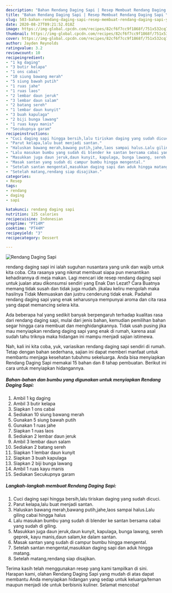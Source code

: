 ```yaml
---
description: "Bahan Rendang Daging Sapi | Resep Membuat Rendang Daging Sapi Yang Mudah Dan Praktis"
title: "Bahan Rendang Daging Sapi | Resep Membuat Rendang Daging Sapi Yang Mudah Dan Praktis"
slug: 503-bahan-rendang-daging-sapi-resep-membuat-rendang-daging-sapi-yang-mudah-dan-praktis
date: 2020-08-27T09:21:52.018Z
image: https://img-global.cpcdn.com/recipes/82cf6f7cc9f1868f/751x532cq70/rendang-daging-sapi-foto-resep-utama.jpg
thumbnail: https://img-global.cpcdn.com/recipes/82cf6f7cc9f1868f/751x532cq70/rendang-daging-sapi-foto-resep-utama.jpg
cover: https://img-global.cpcdn.com/recipes/82cf6f7cc9f1868f/751x532cq70/rendang-daging-sapi-foto-resep-utama.jpg
author: Jayden Reynolds
ratingvalue: 3.2
reviewcount: 10
recipeingredient:
- "1 kg daging"
- "3 butir kelapa"
- "1 ons cabai"
- "10 siung bawang merah"
- "5 siung bawah putih"
- "1 ruas jahe"
- "1 ruas laos"
- "2 lembar daun jeruk"
- "3 lembar daun salam"
- "2 batang sereh"
- "1 lembar daun kunyit"
- "3 buah kapulaga"
- "2 biji bunga lawang"
- "1 ruas kayu manis"
- "Secukupnya garam"
recipeinstructions:
- "Cuci daging sapi hingga bersih,lalu tiriskan daging yang sudah dicuci."
- "Parut kelapa,lalu buat menjadi santan."
- "Haluskan bawang merah,bawang putih,jahe,laos sampai halus.Lalu giling cabai hingga halus"
- "Lalu masukan bumbu yang sudah di blender ke santan bersama cabai yang sudah di giling."
- "Masukkan juga daun jeruk,daun kunyit, kapulaga, bunga lawang, sereh geprek, kayu manis,daun salam,ke dalam santan."
- "Masak santan yang sudah di campur bumbu hingga mengental."
- "Setelah santan mengental,masukkan daging sapi dan aduk hingga matang."
- "Setelah matang,rendang siap disajikan."
categories:
- Resep
tags:
- rendang
- daging
- sapi

katakunci: rendang daging sapi 
nutrition: 125 calories
recipecuisine: Indonesian
preptime: "PT14M"
cooktime: "PT44M"
recipeyield: "3"
recipecategory: Dessert

---
```



![Rendang Daging Sapi](https://img-global.cpcdn.com/recipes/82cf6f7cc9f1868f/751x532cq70/rendang-daging-sapi-foto-resep-utama.jpg)


rendang daging sapi ini ialah suguhan nusantara yang unik dan wajib untuk kita coba. Cita rasanya yang nikmat membuat siapa pun menantikan kehadirannya di meja makan.
Lagi mencari ide resep rendang daging sapi untuk jualan atau dikonsumsi sendiri yang Enak Dan Lezat? Cara Buatnya memang tidak susah dan tidak juga mudah. jikalau keliru mengolah maka hasilnya Tidak Memuaskan dan justru cenderung tidak enak. Padahal rendang daging sapi yang enak seharusnya mempunyai aroma dan cita rasa yang dapat memancing selera kita.



Ada beberapa hal yang sedikit banyak berpengaruh terhadap kualitas rasa dari rendang daging sapi, mulai dari jenis bahan, kemudian pemilihan bahan segar hingga cara membuat dan menghidangkannya. Tidak usah pusing jika mau menyiapkan rendang daging sapi yang enak di rumah, karena asal sudah tahu triknya maka hidangan ini mampu menjadi sajian istimewa.


Nah, kali ini kita coba, yuk, variasikan rendang daging sapi sendiri di rumah. Tetap dengan bahan sederhana, sajian ini dapat memberi manfaat untuk membantu menjaga kesehatan tubuhmu sekeluarga. Anda bisa menyiapkan Rendang Daging Sapi memakai 15 bahan dan 8 tahap pembuatan. Berikut ini cara untuk menyiapkan hidangannya.

<!--inarticleads1-->

##### Bahan-bahan dan bumbu yang digunakan untuk menyiapkan Rendang Daging Sapi:

1. Ambil 1 kg daging
1. Ambil 3 butir kelapa
1. Siapkan 1 ons cabai
1. Sediakan 10 siung bawang merah
1. Gunakan 5 siung bawah putih
1. Gunakan 1 ruas jahe
1. Siapkan 1 ruas laos
1. Sediakan 2 lembar daun jeruk
1. Ambil 3 lembar daun salam
1. Sediakan 2 batang sereh
1. Siapkan 1 lembar daun kunyit
1. Siapkan 3 buah kapulaga
1. Siapkan 2 biji bunga lawang
1. Ambil 1 ruas kayu manis
1. Sediakan Secukupnya garam




<!--inarticleads2-->

##### Langkah-langkah membuat Rendang Daging Sapi:

1. Cuci daging sapi hingga bersih,lalu tiriskan daging yang sudah dicuci.
1. Parut kelapa,lalu buat menjadi santan.
1. Haluskan bawang merah,bawang putih,jahe,laos sampai halus.Lalu giling cabai hingga halus
1. Lalu masukan bumbu yang sudah di blender ke santan bersama cabai yang sudah di giling.
1. Masukkan juga daun jeruk,daun kunyit, kapulaga, bunga lawang, sereh geprek, kayu manis,daun salam,ke dalam santan.
1. Masak santan yang sudah di campur bumbu hingga mengental.
1. Setelah santan mengental,masukkan daging sapi dan aduk hingga matang.
1. Setelah matang,rendang siap disajikan.




Terima kasih telah menggunakan resep yang kami tampilkan di sini. Harapan kami, olahan Rendang Daging Sapi yang mudah di atas dapat membantu Anda menyiapkan hidangan yang sedap untuk keluarga/teman maupun menjadi ide untuk berbisnis kuliner. Selamat mencoba!
